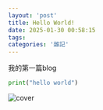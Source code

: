 ```yaml
---
layout: 'post'
title: Hello World!
date: 2025-01-30 00:58:15
tags: 
categories: '雜記'
---
```


我的第一篇blog

```python
print("hello world")
```

![cover](images/20250130/hello_world.webp)